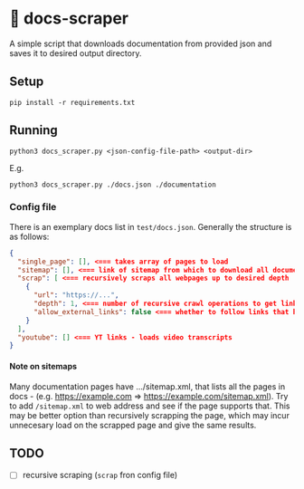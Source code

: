 # 📖 docs-scraper
A simple script that downloads documentation from provided json and saves it to desired output directory.


## Setup
```shell
pip install -r requirements.txt
```

## Running
```shell
python3 docs_scraper.py <json-config-file-path> <output-dir>
```
E.g.
```shell
python3 docs_scraper.py ./docs.json ./documentation
```

### Config file
There is an exemplary docs list in `test/docs.json`. Generally the structure is as follows:
```json
{
  "single_page": [], <=== takes array of pages to load
  "sitemap": [], <=== link of sitemap from which to download all documentation
  "scrap": [ <=== recursively scraps all webpages up to desired depth
    {
      "url": "https://...",
      "depth": 1, <=== number of recursive crawl operations to get links
      "allow_external_links": false <=== whether to follow links that have different host than initial docs
    }
  ],
  "youtube": [] <=== YT links - loads video transcripts
}
```

#### Note on sitemaps
Many documentation pages have .../sitemap.xml, that lists all the pages in docs - (e.g. https://example.com => https://example.com/sitemap.xml). Try to add `/sitemap.xml` to web address and see if the page supports that. This may be better option than recursively scrapping the page, which may incur unnecesary load on the scrapped page and give the same results.


## TODO
- [ ] recursive scraping (`scrap` fron config file)